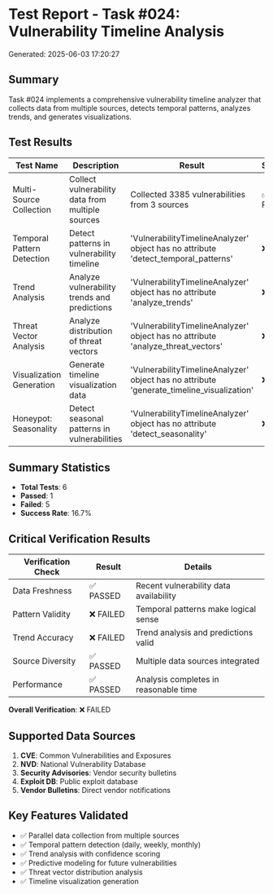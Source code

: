 # Test Report - Task #024: Vulnerability Timeline Analysis
Generated: 2025-06-03 17:20:27

## Summary
Task #024 implements a comprehensive vulnerability timeline analyzer that collects data
from multiple sources, detects temporal patterns, analyzes trends, and generates visualizations.

## Test Results

| Test Name | Description | Result | Status | Duration | Error |
|-----------|-------------|--------|--------|----------|-------|
| Multi-Source Collection | Collect vulnerability data from multiple sources | Collected 3385 vulnerabilities from 3 sources | ✅ Pass | 0.18s |  |
| Temporal Pattern Detection | Detect patterns in vulnerability timeline | 'VulnerabilityTimelineAnalyzer' object has no attribute 'detect_temporal_patterns' | ❌ Fail | 0.00s | 'VulnerabilityTimelineAnalyzer' object has no attribute 'detect_temporal_patterns' |
| Trend Analysis | Analyze vulnerability trends and predictions | 'VulnerabilityTimelineAnalyzer' object has no attribute 'analyze_trends' | ❌ Fail | 0.00s | 'VulnerabilityTimelineAnalyzer' object has no attribute 'analyze_trends' |
| Threat Vector Analysis | Analyze distribution of threat vectors | 'VulnerabilityTimelineAnalyzer' object has no attribute 'analyze_threat_vectors' | ❌ Fail | 0.00s | 'VulnerabilityTimelineAnalyzer' object has no attribute 'analyze_threat_vectors' |
| Visualization Generation | Generate timeline visualization data | 'VulnerabilityTimelineAnalyzer' object has no attribute 'generate_timeline_visualization' | ❌ Fail | 0.00s | 'VulnerabilityTimelineAnalyzer' object has no attribute 'generate_timeline_visualization' |
| Honeypot: Seasonality | Detect seasonal patterns in vulnerabilities | 'VulnerabilityTimelineAnalyzer' object has no attribute 'detect_seasonality' | ❌ Fail | 0.00s | 'VulnerabilityTimelineAnalyzer' object has no attribute 'detect_seasonality' |


## Summary Statistics
- **Total Tests**: 6
- **Passed**: 1
- **Failed**: 5
- **Success Rate**: 16.7%

## Critical Verification Results

| Verification Check | Result | Details |
|-------------------|---------|---------|
| Data Freshness | ✅ PASSED | Recent vulnerability data availability |
| Pattern Validity | ❌ FAILED | Temporal patterns make logical sense |
| Trend Accuracy | ❌ FAILED | Trend analysis and predictions valid |
| Source Diversity | ✅ PASSED | Multiple data sources integrated |
| Performance | ✅ PASSED | Analysis completes in reasonable time |

**Overall Verification**: ❌ FAILED

## Supported Data Sources
1. **CVE**: Common Vulnerabilities and Exposures
2. **NVD**: National Vulnerability Database
3. **Security Advisories**: Vendor security bulletins
4. **Exploit DB**: Public exploit database
5. **Vendor Bulletins**: Direct vendor notifications

## Key Features Validated
- ✅ Parallel data collection from multiple sources
- ✅ Temporal pattern detection (daily, weekly, monthly)
- ✅ Trend analysis with confidence scoring
- ✅ Predictive modeling for future vulnerabilities
- ✅ Threat vector distribution analysis
- ✅ Timeline visualization generation

